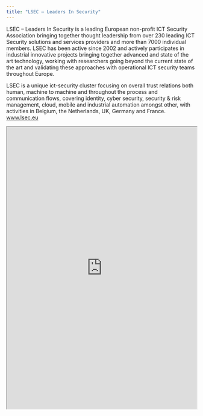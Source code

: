```yaml
---
title: "LSEC – Leaders In Security"
---
```


LSEC – Leaders In Security is a leading European non-profit ICT Security Association bringing together thought leadership from over 230 leading ICT Security solutions and services providers and more than 7000 individual members. LSEC has been active since 2002 and actively participates in industrial innovative projects bringing together advanced and state of the art technology, working with researchers going beyond the current state of the art and validating these approaches with operational ICT security teams throughout Europe.
 
LSEC is a unique ict-security cluster focusing on overall trust relations both human, machine to machine and throughout the process and communication flows, covering identity, cyber security, security & risk management, cloud, mobile and industrial automation amongst other, with activities in Belgium, the Netherlands, UK, Germany and France. www.lsec.eu

<iframe height="750" width="100%" src="https://ewelton.github.io/ktest/wiki.html#LSEC%20%E2%80%93%20Leaders%20In%20Security"></iframe>
